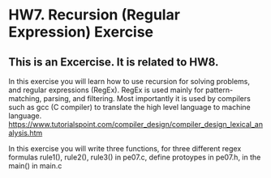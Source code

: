 # HW7. Recursion (Regular Expression) Exercise
## This is an Excercise. It is related to HW8.

In this exercise you will learn how to use recursion for solving problems, and regular expressions (RegEx). RegEx is used mainly for pattern-matching, parsing, and filtering. Most importantly it is used by compilers such as gcc (C compiler) to translate the high level language to machine language. https://www.tutorialspoint.com/compiler_design/compiler_design_lexical_analysis.htm

In this exercise you will write three functions, for three different regex formulas rule1(), rule2(), rule3() in pe07.c, define protoypes in pe07.h, in the main() in main.c 
